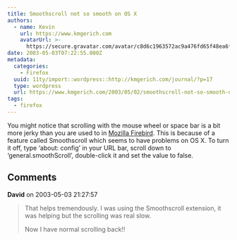 ```yaml
---
title: Smoothscroll not so smooth on OS X
authors:
  - name: Kevin
    url: https://www.kmgerich.com
    avatarUrl: >-
      https://secure.gravatar.com/avatar/c8d6c1963572ac9a476fd65f48ea6f3a1741d7ed3b6520563cf90cb984419f86?s=96&d=mm&r=g
date: 2003-05-03T07:22:55.000Z
metadata:
  categories:
    - Firefox
  uuid: 11ty/import::wordpress::http://kmgerich.com/journal/?p=17
  type: wordpress
  url: https://www.kmgerich.com/2003/05/02/smoothscroll-not-so-smooth-on-os-x/
tags:
  - firefox
---
```

You might notice that scrolling with the mouse wheel or space bar is a bit more jerky than you are used to in [Mozilla Firebird](http://kmgerich.com/misc.html). This is because of a feature called Smoothscroll which seems to have problems on OS X. To turn it off, type ‘about: config’ in your URL bar, scroll down to ‘general.smoothScroll’, double-click it and set the value to false.

## Comments

**David** on 2003-05-03 21:27:57
> That helps tremendously. I was using the Smoothscroll extension, it was helping but the scrolling was real slow.
> 
> Now I have normal scrolling back!!
> 
